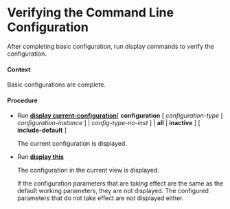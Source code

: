 Verifying the Command Line Configuration
========================================

After completing basic configuration, run display commands to verify the configuration.

#### Context

Basic configurations are complete.


#### Procedure

* Run [**display current-configuration**](cmdqueryname=display+current-configuration)[ **configuration** [ *configuration-type* [ *configuration-instance* ] | *config-type-no-inst* ] | **all** | **inactive** ] [ **include-default** ]
  
  
  
  The current configuration is displayed.
* Run [**display this**](cmdqueryname=display+this)
  
  
  
  The configuration in the current view is displayed.
  
  If the configuration parameters that are taking effect are the same as the default working parameters, they are not displayed. The configured parameters that do not take effect are not displayed either.
